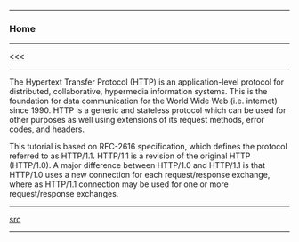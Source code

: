 
---

### Home

---

[<<<](https://github.com/ttltrk/WEB/blob/master/HTTP/BHM/BHM.MD)

---

The Hypertext Transfer Protocol (HTTP) is an application-level protocol for distributed, collaborative, 
hypermedia information systems. This is the foundation for data communication for the World Wide Web (i.e. internet) since 1990. 
HTTP is a generic and stateless protocol which can be used for other purposes as well using extensions of its request methods, 
error codes, and headers.

This tutorial is based on RFC-2616 specification, which defines the protocol referred to as HTTP/1.1. HTTP/1.1 is a revision 
of the original HTTP (HTTP/1.0). A major difference between HTTP/1.0 and HTTP/1.1 is that HTTP/1.0 uses a new connection 
for each request/response exchange, where as HTTP/1.1 connection may be used for one or more request/response exchanges.

---

[src](https://www.tutorialspoint.com/http/index.htm)

---
